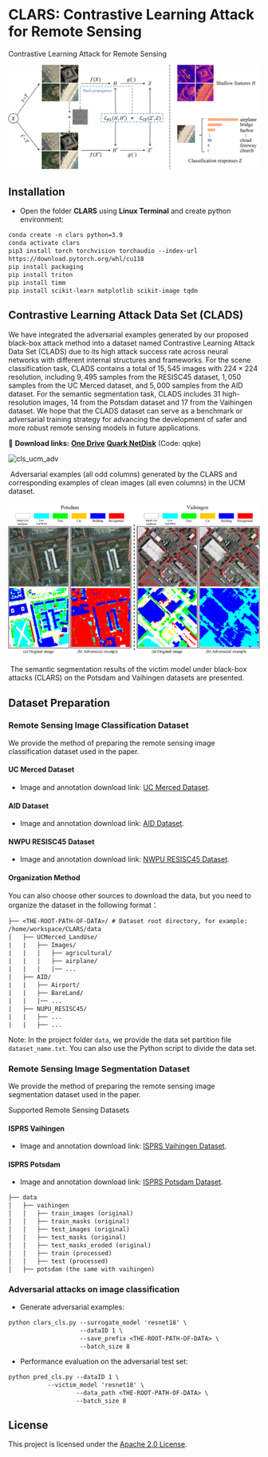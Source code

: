 # CLARS: Contrastive Learning Attack for Remote Sensing

Contrastive Learning Attack for Remote Sensing

![arch](./docs/arch.png)



## Installation

- Open the folder **CLARS** using **Linux Terminal** and create python environment:

```
conda create -n clars python=3.9
conda activate clars
pip3 install torch torchvision torchaudio --index-url https://download.pytorch.org/whl/cu118
pip install packaging
pip install triton
pip install timm
pip install scikit-learn matplotlib scikit-image tqdm
```

## Contrastive Learning Attack Data Set (CLADS)

We have integrated the adversarial examples generated by our proposed black-box attack method into a dataset named Contrastive Learning Attack Data Set (CLADS) due to its high attack success rate across neural networks with different internal structures and frameworks. For the scene classification task, CLADS contains a total of $15,545$ images with $224 \times 224$ resolution, including $9,495$ samples from the RESISC45 dataset, $1,050$ samples from the UC Merced dataset, and $5,000$ samples from the AID dataset. For the semantic segmentation task, CLADS includes $31$ high-resolution images, $14$ from the Potsdam dataset and $17$ from the Vaihingen dataset. We hope that the CLADS dataset can serve as a benchmark or adversarial training strategy for advancing the development of safer and more robust remote sensing models in future applications.

📡 **Download links:** **[One Drive]()**    **[Quark NetDisk](https://pan.quark.cn/s/9ad73b105951)** (Code: qqke)

![cls_ucm_adv](./docs/ucm_adv.png)

​	Adversarial examples (all odd columns) generated by the CLARS and corresponding examples of clean images (all even columns) in the UCM dataset.

![seg_adv](./docs/seg_adv.png)

​	The semantic segmentation results of the victim model under black-box attacks (CLARS) on the Potsdam and Vaihingen datasets are presented.

## Dataset Preparation

### Remote Sensing Image Classification Dataset

We provide the method of preparing the remote sensing image classification dataset used in the paper.

#### UC Merced Dataset

- Image and annotation download link: [UC Merced Dataset](http://weegee.vision.ucmerced.edu/datasets/landuse.html).

#### AID Dataset

- Image and annotation download link: [AID Dataset](https://www.kaggle.com/datasets/jiayuanchengala/aid-scene-classification-datasets).

#### NWPU RESISC45 Dataset

- Image and annotation download link: [NWPU RESISC45 Dataset](https://aistudio.baidu.com/datasetdetail/220767).

#### Organization Method

You can also choose other sources to download the data, but you need to organize the dataset in the following format：

```
├── <THE-ROOT-PATH-OF-DATA>/ # Dataset root directory, for example: /home/workspace/CLARS/data
│   ├── UCMerced_LandUse/     
|   |   ├── Images/
|   |   |   ├── agricultural/
|   |   |   ├── airplane/
|   |   |   |── ...
│   ├── AID/     
|   |   ├── Airport/
|   |   ├── BareLand/
|   |   |── ...
│   ├── NUPU_RESISC45/     
|   |   ├── ...
|   |   ├── ...
```

Note: In the project folder `data`, we provide the data set partition file `dataset_name.txt`. You can also use the Python script to divide the data set.

### Remote Sensing Image Segmentation Dataset

We provide the method of preparing the remote sensing image segmentation dataset used in the paper.

Supported Remote Sensing Datasets

#### ISPRS Vaihingen

- Image and annotation download link: [ISPRS Vaihingen Dataset](https://www.isprs.org/education/benchmarks/UrbanSemLab/default.aspx).

#### ISPRS Potsdam

- Image and annotation download link: [ISPRS Potsdam Dataset](https://www.isprs.org/education/benchmarks/UrbanSemLab/default.aspx).

```none
├── data
│   ├── vaihingen
│   │   ├── train_images (original)
│   │   ├── train_masks (original)
│   │   ├── test_images (original)
│   │   ├── test_masks (original)
│   │   ├── test_masks_eroded (original)
│   │   ├── train (processed)
│   │   ├── test (processed)
│   ├── potsdam (the same with vaihingen)
```



### Adversarial attacks on image classification

- Generate adversarial examples:

```
python clars_cls.py --surrogate_model 'resnet18' \
                    --dataID 1 \
                    --save_prefix <THE-ROOT-PATH-OF-DATA> \
                    --batch_size 8
```

- Performance evaluation on the adversarial test set:

```
python pred_cls.py --dataID 1 \
		   --victim_model 'resnet18' \
                   --data_path <THE-ROOT-PATH-OF-DATA> \
                   --batch_size 8
```

## License

This project is licensed under the [Apache 2.0 License](https://github.com/iamk1ko/CLARS/blob/main/LICENSE).
